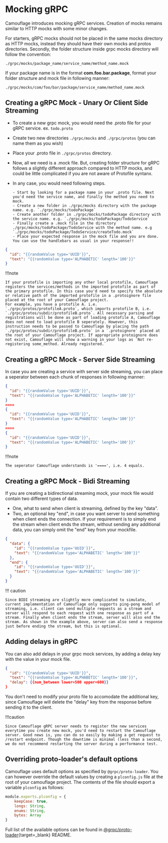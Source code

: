 # Mocking gRPC

Camouflage introduces mocking gRPC services. Creation of mocks remains similar to HTTP mocks with some minor changes.

For starters, gRPC mocks should not be placed in the same mocks directory as HTTP mocks, instead they should have their own mocks and protos directories. Secondly, the folder structure inside grpc mocks directory will follow the convention:

```
./grpc/mocks/package_name/service_name/method_name.mock
```

If your package name is in the format **com.foo.bar.package**, format your folder structure and mock file in following manner:

```
./grpc/mocks/com/foo/bar/package/service_name/method_name.mock
```

## Creating a gRPC Mock - Unary Or Client Side Streaming

- To create a new grpc mock, you would need the .proto file for your gRPC service. ex. `todo.proto`
- Create two new directories `./grpc/mocks` and `./grpc/protos` (you can name them as you wish)
- Place your .proto file in `./grpc/protos` directory.
- Now, all we need is a .mock file. But, creating folder structure for gRPC follows a slightly different approach compared to HTTP mocks, and could be little complicated if you are not aware of Protofile syntanx.
- In any case, you would need following steps.

      - Start by looking for a package name in your .proto file. Next you'd need the service name, and finally the method you need to mock.
      - Create a new folder in ./grpc/mocks directory with the package name. e.g. `./grpc/mocks/todoPackage`
      - Create another folder in ./grpc/mocks/todoPackage directory with the service name. e.g. `./grpc/mocks/todoPackage/TodoService`
      - Finally create a .mock file in the directory ./grpc/mocks/todoPackage/TodoService with the method name. e.g `./grpc/mocks/todoPackage/TodoService/createTodo.mock`
      - Place your expected response in the mock file and you are done. You can use the handlebars as usual in your response!!

```json
{
  "id": "{{randomValue type='UUID'}}",
  "text": "{{randomValue type='ALPHABETIC' length='100'}}"
}
```

!!!note

    If your protofile is importing any other local protofile, Camouflage registers the services/methods in the imported protofile as part of the primary protofile. In this case you'd need to specify the absolute or relative path of the imported protofile in a .protoignore file placed at the root of your Camouflage project.
    For example, you have a protofile A. i.e. `./grpc/protos/protofileA.proto`, which imports protofile B, i.e. `./grpc/protos/subdir/protofileB.proto`. All necessary parsing and registrations will be done as part of loading protofile A, Camouflage does not need to load protofile B seperately. However, this instruction needs to be passed to Camouflage by placing the path `./grpc/protos/subdir/protofileB.proto` in a `.protoignore` placed at the root of your Camouflage project. If appropriate protoignore does not exist, Camouflage will show a warning in your logs as `Not re-registering some_method. Already registered.`

## Creating a gRPC Mock - Server Side Streaming

In case you are creating a service with server side streaming, you can place a seperator between each chunk of responses in following manner:

```json
{
  "id": "{{randomValue type='UUID'}}",
  "text": "{{randomValue type='ALPHABETIC' length='100'}}"
}
====
{
  "id": "{{randomValue type='UUID'}}",
  "text": "{{randomValue type='ALPHABETIC' length='100'}}"
}
====
{
  "id": "{{randomValue type='UUID'}}",
  "text": "{{randomValue type='ALPHABETIC' length='100'}}"
}
```

!!!note

    The seperator Camouflage understands is '====', i.e. 4 equals.

## Creating a gRPC Mock - Bidi Streaming

If you are creating a bidirectional streaming mock, your mock file would contain two different types of data.

- One, what to send when client is streaming, defined by the key "data".
- Two, an optional key "end", in case you want server to send something when client ends the connection. If your requirement is to simply end the stream when client ends the stream, without sending any additional data, you can simply omit the "end" key from your mockfile.

```json
{
  "data": {
    "id": "{{randomValue type='UUID'}}",
    "text": "{{randomValue type='ALPHABETIC' length='100'}}"
  },
  "end": {
    "id": "{{randomValue type='UUID'}}",
    "text": "{{randomValue type='ALPHABETIC' length='100'}}"
  }
}
```

!!! caution

    Since BIDI streaming are slightly more complicated to simulate, current implementation of Camouflage only supports ping-pong model of streaming, i.e. client can send multiple requests as a stream and server will respond to each request with one response as part of a stream. Finally when client ends the stream, server will also end the stream. As shown in the example above, server can also send a response just before ending the stream, but this is optional.

## Adding delays in gRPC

You can also add delays in your grpc mock services, by adding a delay key with the value in your mock file.

```json
{
  "id": "{{randomValue type='UUID'}}",
  "text": "{{randomValue type='ALPHABETIC' length='100'}}",
  "delay": {{num_between lower=500 upper=600}}
}
```

You don't need to modify your proto file to accomodate the additional key, since Camouflage will delete the "delay" key from the response before sending it to the client.

!!!caution

    Since Camouflage gRPC server needs to register the new services everytime you create new mock, you'd need to restart the Camouflage server. Good news is, you can do so easily by making a get request to /restart endpoint. Though the downtime is minimal (less than a second, we do not recommend restarting the server during a performance test.

## Overriding proto-loader's default options

Camouflage uses default options as specified by `@grpc/proto-loader`. You can however override the default values by creating a `plconfig.js` file at the root of your camouflage project. The contents of the file should export a variable `plconfig` as follows:

```javascript
module.exports.plconfig = {
    keepCase: true,
    longs: String,
    enums: String,
    bytes: Array
}
```

Full list of the available options can be found in [@grpc/proto-loader](https://www.npmjs.com/package/@grpc/proto-loader){target=\_blank} README.